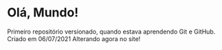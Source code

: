 # Olá, Mundo!
 Primeiro repositório versionado, quando estava aprendendo Git e GitHub.
 Criado em 06/07/2021
Alterando agora no site!
